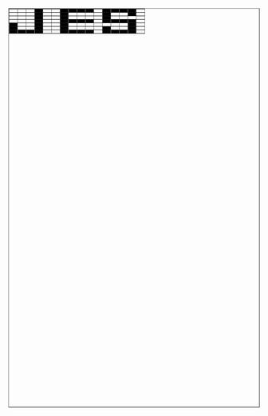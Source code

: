
<html>
<table border=1 width=1750 height=800>
	<tr>
		<td>
		</td>
		<td>
		</td>
		<td>
		</td>
		<td bgcolor="black">
		</td>
		<td>
		</td>
		<td>
		</td>
		<td bgcolor="black">
		</td>
		<td bgcolor="black">
		</td>
		<td bgcolor="black">
		</td>
		<td bgcolor="black">
		</td>
		<td>
		</td>
		<td  bgcolor="black">
		</td>
		<td bgcolor="black">
		</td>
		<td bgcolor="black">
		</td>
		<td  bgcolor="black">
		</td>
		<td>
		</td>
	</tr>
	<tr>
		<td>
		</td>
		<td>
		</td>
		 <td>
		 </td>
		<td bgcolor="black">
		</td>
		<td>
		</td>
		<td>
		</td>
		<td bgcolor="black">
		</td>
		<td>
		</td>
		<td>
		</td>
		<td>
		</td>
		<td>
		</td>
		<td bgcolor="black">
		</td>
		<td>
		</td>
		<td>
		</td>
		<td bgcolor="black">
		</td>
		<td>
		</td>
	</tr>
	<tr bgcolor="white">
		<td>
		</td>
		<td>
		</td>
		<td>
		 </td>
		<td bgcolor="black">
		</td>
		<td>
		</td>
		<td>
		</td>
		<td bgcolor="black">
		</td>
		<td>
		</td>
		<td>
		</td>
		<td>
		</td>
		<td>
		</td>
		<td  bgcolor="black">
		</td>
		<td>
		</td>
		<td>
		</td>
		<td>
		</td>
		<td>
		</td>
	</tr>
	<tr bgcolor="white">
		<td >
		</td>
		<td >
		</td>
		<td>
		 </td>
		<td bgcolor="black">
		</td>
		<td>
		</td>
		<td >
		</td>
		<td bgcolor="black">
		</td>
		<td bgcolor="black">
		</td>
		<td bgcolor="black">
		</td>
		<td bgcolor="black">
		</td>
		<td>
		</td>
		<td  bgcolor="black">
		</td>
		<td  bgcolor="black">
		</td>
		<td  bgcolor="black">
		</td>
		<td  bgcolor="black">
		</td>
		<td>
		</td>
	</tr>
	<tr bgcolor="white">
		<td bgcolor="black">
		</td>
		<td>
		</td>
		<td>
		 </td>
		<td bgcolor="black">
		</td>
		<td >
		</td>
		<td >
		</td>
		<td bgcolor="black">
		</td>
		<td>
		</td>
		<td>
		</td>
		<td>
		</td>
		<td>
		</td>
		<td>
		</td>
		<td>
		</td>
		<td>
		</td>
		<td  bgcolor="black">
		</td>
		<td>
		</td>
	</tr>
	<tr>
		<td bgcolor="black">
		</td>
		<td>
		</td>
		<td>
		 </td>
		<td bgcolor="black">
		</td>
		<td>
		</td>
		<td>
		</td>
		<td bgcolor="black">
		</td>
		<td>
		</td>
		<td>
		</td>
		<td>
		</td>
		<td>
		</td>
		<td  bgcolor="black">
		</td>
		<td>
		</td>
		<td>
		</td>
		<td  bgcolor="black">
		</td>
		<td>
		</td>
	</tr>
	<tr>
		<td bgcolor="black">
		</td>
		<td bgcolor="black">
		</td>
		<td bgcolor="black">
		</td>
		<td bgcolor="black">
		 </td>
		<td>
		</td>
		<td>
		</td>
		<td bgcolor="black">
		</td>
		<td bgcolor="black">
		</td>
		<td bgcolor="black">
		</td>
		<td bgcolor="black">
		</td>
		<td>
		</td>
		<td  bgcolor="black">
		</td>
		<td  bgcolor="black">
		</td>
		<td bgcolor="black">
		</td>
		<td  bgcolor="black">
		</td>
		<td>
		</td>
	</tr>
</table>

</table>
</html>
